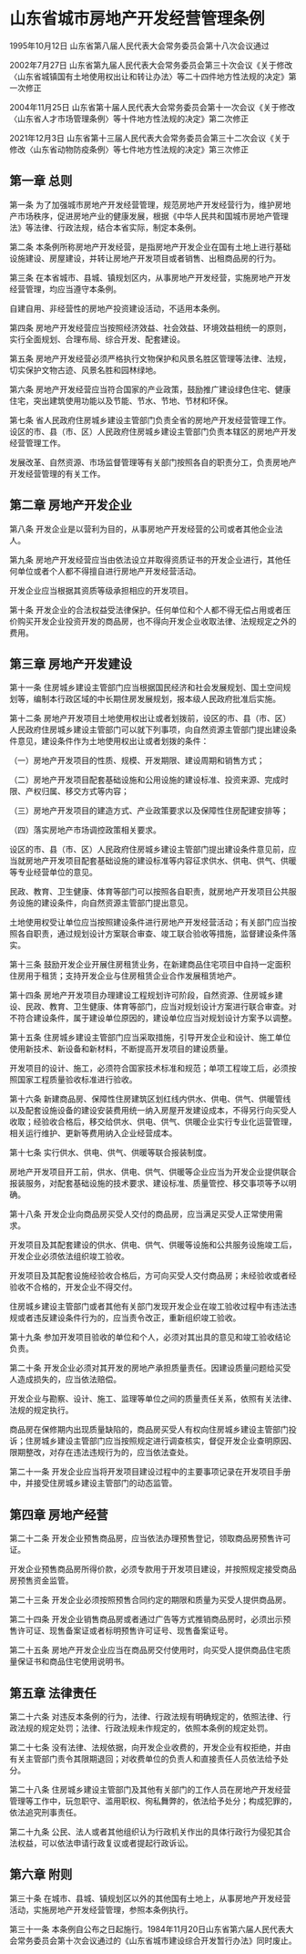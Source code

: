 # 山东省城市房地产开发经营管理条例

1995年10月12日 山东省第八届人民代表大会常务委员会第十八次会议通过

2002年7月27日 山东省第九届人民代表大会常务委员会第三十次会议《关于修改〈山东省城镇国有土地使用权出让和转让办法〉等二十四件地方性法规的决定》第一次修正

2004年11月25日 山东省第十届人民代表大会常务委员会第十一次会议《关于修改〈山东省人才市场管理条例〉等十件地方性法规的决定》第二次修正

2021年12月3日 山东省第十三届人民代表大会常务委员会第三十二次会议《关于修改〈山东省动物防疫条例〉等七件地方性法规的决定》第三次修正



## 第一章  总则

第一条 为了加强城市房地产开发经营管理，规范房地产开发经营行为，维护房地产市场秩序，促进房地产业的健康发展，根据《中华人民共和国城市房地产管理法》等法律、行政法规，结合本省实际，制定本条例。

第二条 本条例所称房地产开发经营，是指房地产开发企业在国有土地上进行基础设施建设、房屋建设，并转让房地产开发项目或者销售、出租商品房的行为。

第三条 在本省城市、县城、镇规划区内，从事房地产开发经营，实施房地产开发经营管理，均应当遵守本条例。

自建自用、非经营性的房地产投资建设活动，不适用本条例。

第四条 房地产开发经营应当按照经济效益、社会效益、环境效益相统一的原则，实行全面规划、合理布局、综合开发、配套建设。

第五条 房地产开发经营必须严格执行文物保护和风景名胜区管理等法律、法规，切实保护文物古迹、风景名胜和园林绿地。

第六条 房地产开发经营应当符合国家的产业政策，鼓励推广建设绿色住宅、健康住宅，突出建筑使用功能以及节能、节水、节地、节材和环保。

第七条 省人民政府住房城乡建设主管部门负责全省的房地产开发经营管理工作。设区的市、县（市、区）人民政府住房城乡建设主管部门负责本辖区的房地产开发经营管理工作。

发展改革、自然资源、市场监督管理等有关部门按照各自的职责分工，负责房地产开发经营管理的有关工作。

## 第二章  房地产开发企业

第八条 开发企业是以营利为目的，从事房地产开发经营的公司或者其他企业法人。

第九条 房地产开发经营应当由依法设立并取得资质证书的开发企业进行，其他任何单位或者个人都不得擅自进行房地产开发经营活动。

开发企业应当根据其资质等级承担相应的开发项目。

第十条 开发企业的合法权益受法律保护。任何单位和个人都不得无偿占用或者压价购买开发企业投资开发的商品房，也不得向开发企业收取法律、法规规定之外的费用。

## 第三章  房地产开发建设

第十一条 住房城乡建设主管部门应当根据国民经济和社会发展规划、国土空间规划等，编制本行政区域的中长期住房发展规划，报本级人民政府批准后实施。

第十二条 房地产开发项目土地使用权出让或者划拨前，设区的市、县（市、区）人民政府住房城乡建设主管部门可以就下列事项，向自然资源主管部门提出建设条件意见，建设条件作为土地使用权出让或者划拨的条件：

（一）房地产开发项目的性质、规模、开发期限、建设周期和销售方式；

（二）房地产开发项目配套基础设施和公用设施的建设标准、投资来源、完成时限、产权归属、移交方式等内容；

（三）房地产开发项目的建造方式、产业政策要求以及保障性住房配建安排等；

（四）落实房地产市场调控政策相关要求。

设区的市、县（市、区）人民政府住房城乡建设主管部门提出建设条件意见前，应当就房地产开发项目配套基础设施的建设标准等内容征求供水、供电、供气、供暖等专业经营单位的意见。

民政、教育、卫生健康、体育等部门可以按照各自职责，就房地产开发项目公共服务设施的建设条件，向自然资源主管部门提出意见。

土地使用权受让单位应当按照建设条件进行房地产开发经营活动；有关部门应当按照各自职责，通过规划设计方案联合审查、竣工联合验收等措施，监督建设条件落实。

第十三条 鼓励开发企业开展住房租赁业务，在新建商品住宅项目中自持一定面积住房用于租赁；支持开发企业与住房租赁企业合作发展租赁地产。

第十四条 房地产开发项目办理建设工程规划许可阶段，自然资源、住房城乡建设、民政、教育、卫生健康、体育等部门，应当对规划设计方案进行联合审查。对不符合建设条件，属于建设单位原因的，建设单位应当对规划设计方案予以调整。

第十五条 住房城乡建设主管部门应当采取措施，引导开发企业和设计、施工单位使用新技术、新设备和新材料，不断提高开发项目的建设质量。

开发项目的设计、施工，必须符合国家技术标准和规范；单项工程竣工后，必须按照国家工程质量验收标准进行验收。

第十六条 新建商品房、保障性住房建筑区划红线内供水、供电、供气、供暖管线以及配套设施设备的建设安装费用统一纳入房屋开发建设成本，不得另行向买受人收取；经验收合格后，移交给供水、供电、供气、供暖企业实行专业化运营管理，相关运行维护、更新等费用纳入企业经营成本。

第十七条 实行供水、供电、供气、供暖等联合报装制度。

房地产开发项目开工前，供水、供电、供气、供暖等企业应当为开发企业提供联合报装服务，对配套基础设施的技术要求、建设标准、质量管控、移交事项等予以明确。

第十八条 开发企业向商品房买受人交付的商品房，应当满足买受人正常使用需求。

开发项目及其配套建设的供水、供电、供气、供暖等设施和公共服务设施竣工后，开发企业必须依法组织竣工验收。

开发项目及其配套设施经验收合格后，方可向买受人交付商品房；未经验收或者经验收不合格的，开发企业不得交付。

住房城乡建设主管部门或者其他有关部门发现开发企业在竣工验收过程中有违法违规或者违反建设条件行为的，应当责令改正，重新组织竣工验收。

第十九条 参加开发项目验收的单位和个人，必须对其出具的意见和竣工验收结论负责。

第二十条 开发企业必须对其开发的房地产承担质量责任。因建设质量问题给买受人造成损失的，应当依法赔偿。

开发企业与勘察、设计、施工、监理等单位之间的质量责任关系，依照有关法律、法规的规定执行。

商品房在保修期内出现质量缺陷的，商品房买受人有权向住房城乡建设主管部门投诉；住房城乡建设主管部门应当按照规定进行调查核实，督促开发企业查明原因、限期整改，对存在违法违规行为的，应当依法查处。

第二十一条 开发企业应当将开发项目建设过程中的主要事项记录在开发项目手册中，并接受住房城乡建设主管部门的动态监管。

## 第四章  房地产经营

第二十二条 开发企业预售商品房，应当依法办理预售登记，领取商品房预售许可证。

开发企业预售商品房所得价款，必须专款用于开发项目建设，并按照规定接受商品房预售资金监管。

第二十三条 开发企业必须按照预售合同约定的期限和质量为买受人提供商品房。

第二十四条 开发企业销售商品房或者通过广告等方式推销商品房时，必须出示预售许可证、现售备案证或者标明预售许可证号、现售备案证号。

第二十五条 房地产开发企业应当在商品房交付使用时，向买受人提供商品住宅质量保证书和商品住宅使用说明书。

## 第五章  法律责任

第二十六条 对违反本条例的行为，法律、行政法规有明确规定的，依照法律、行政法规的规定处罚；法律、行政法规未作规定的，依照本条例的规定处罚。

第二十七条 没有法律、法规依据，向开发企业收费的，开发企业有权拒绝，并由有关主管部门责令其限期退回；对收费单位的负责人和直接责任人员依法给予处分。

第二十八条 住房城乡建设主管部门及其他有关部门的工作人员在房地产开发经营管理等工作中，玩忽职守、滥用职权、徇私舞弊的，依法给予处分；构成犯罪的，依法追究刑事责任。

第二十九条 公民、法人或者其他组织认为行政机关作出的具体行政行为侵犯其合法权益，可以依法申请行政复议或者提起行政诉讼。

## 第六章  附则

第三十条 在城市、县城、镇规划区以外的其他国有土地上，从事房地产开发经营活动，实施房地产开发经营管理，参照本条例执行。

第三十一条 本条例自公布之日起施行。1984年11月20日山东省第六届人民代表大会常务委员会第十次会议通过的《山东省城市建设综合开发暂行办法》同时废止。